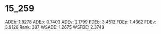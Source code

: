 # 15_259

ADEb: 1.8278
ADEp: 0.7403
ADEv: 2.1799
FDEb: 3.4512
FDEp: 1.4362
FDEv: 3.9126
Rank: 387
WSADE: 1.2675
WSFDE: 2.3748